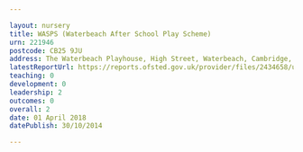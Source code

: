```yaml
---

layout: nursery
title: WASPS (Waterbeach After School Play Scheme)
urn: 221946
postcode: CB25 9JU
address: The Waterbeach Playhouse, High Street, Waterbeach, Cambridge, Cambridgeshire, CB25 9JU
latestReportUrl: https://reports.ofsted.gov.uk/provider/files/2434658/urn/221946.pdf
teaching: 0
development: 0
leadership: 2
outcomes: 0
overall: 2
date: 01 April 2018 
datePublish: 30/10/2014

---
```

